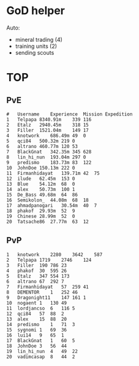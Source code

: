 # GoD helper
Auto:
* mineral trading (4)
* training units (2)
* sending scouts

# TOP
## PvE
	#	Username	Experience	Mission	Expedition
	1	Telpapa	8340.91m	339	116
	2	Etalz	2940.45m	318	15
	3	Filler	1521.04m	149	17
	4	knotwork	686.49m	49	0
	5	qci84	500.32m	219	0
	6	altrano	460.77m	120	53
	7	BlackGnat	342.35m	345	628
	8	lin_hi_nun	193.04m	297	0
	9	predismo	183.73m	83	122
	10	JohnDoe	150.13m	222	0
	11	Firmanhidayat	139.71m	42	75
	12	ilude	62.45m	153	0
	13	Blue	54.12m	68	0
	14	alex	50.73m	100	1
	15	De_Bass	49.68m	64	86
	16	Semikolon_	44.08m	68	18
	17	ahmadpanogari	30.54m	40	7
	18	phakof	29.93m	52	9
	19	Chinese	28.99m	52	0
	20	Tatsache86	27.77m	63	12

## PvP
	1	knotwork	2280	3642	587
	2	Telpapa	1719	2746	124
	3	Filler	190	786	23
	4	phakof	30	595	26
	5	Etalz	347	554	173
	6	altrano	67	292	7
	7	Firmanhidayat	57	259	41
	8	DEMENTOR	1	252	46
	9	Dragonight11	147	161	1
	10	nogaent	1	130	49
	11	lordjancso	6	116	5
	12	qci84	57	88	2
	13	alex	15	88	20
	14	predismo	1	71	3
	15	sygnomi	1	69	36
	16	lui14	9	65	1
	17	BlackGnat	1	60	5
	18	JohnDoe	3	56	44
	19	lin_hi_nun	4	49	22
	20	vadimcasap	8	44	2
